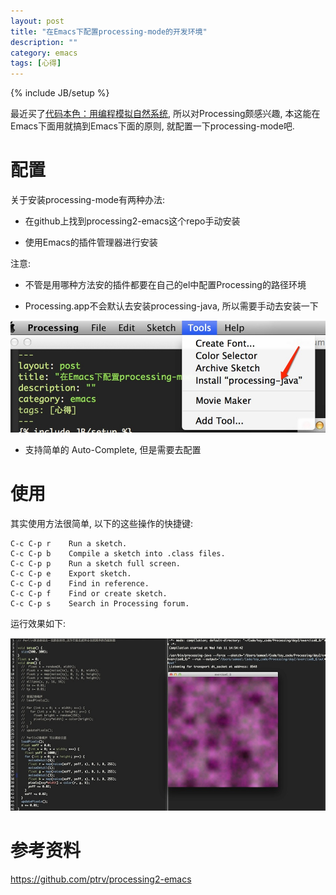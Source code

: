 ```yaml
---
layout: post
title: "在Emacs下配置processing-mode的开发环境"
description: ""
category: emacs
tags: [心得]
---
```

{% include JB/setup %}


最近买了[代码本色：用编程模拟自然系统], 所以对Processing颇感兴趣, 本这能在Emacs下面用就搞到Emacs下面的原则, 就配置一下processing-mode吧.



# 配置 #

关于安装processing-mode有两种办法:

* 在github上找到processing2-emacs这个repo手动安装

* 使用Emacs的插件管理器进行安装

注意:

* 不管是用哪种方法安的插件都要在自己的el中配置Processing的路径环境

* Processing.app不会默认去安装processing-java, 所以需要手动去安装一下

<img style="margin-left:0" src="/img/processing-mode.jpg"/>

* 支持简单的 Auto-Complete, 但是需要去配置

# 使用 #

其实使用方法很简单, 以下的这些操作的快捷键:

```
C-c C-p r    Run a sketch.
C-c C-p b    Compile a sketch into .class files.
C-c C-p p    Run a sketch full screen.
C-c C-p e    Export sketch.
C-c C-p d    Find in reference.
C-c C-p f    Find or create sketch.
C-c C-p s    Search in Processing forum.
```

运行效果如下:

<img style="margin-left:0" src="/img/processing-run-in-emacs.jpg"/>



# 参考资料 #

<https://github.com/ptrv/processing2-emacs>

[代码本色：用编程模拟自然系统]:<http://book.douban.com/subject/26264736/>
